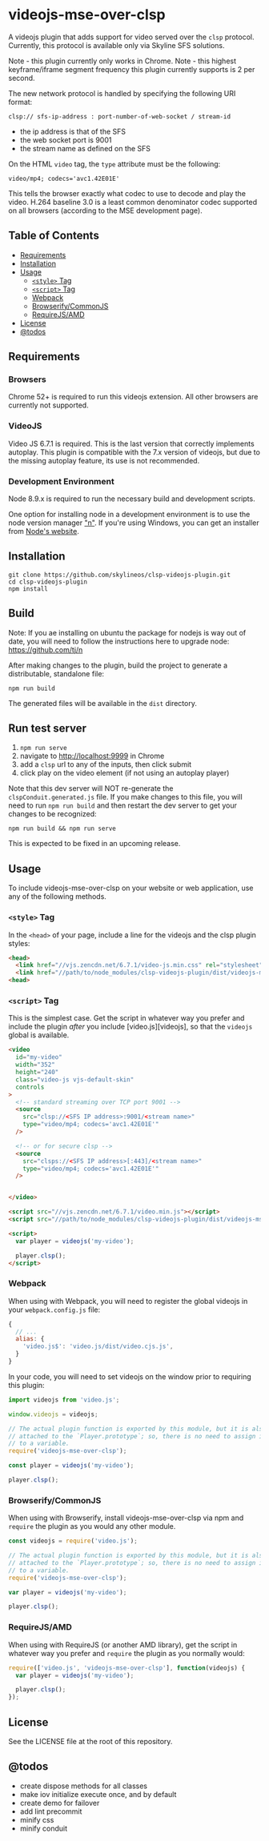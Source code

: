 # videojs-mse-over-clsp

A videojs plugin that adds support for video served over the `clsp` protocol.
Currently, this protocol is available only via Skyline SFS solutions.

Note - this plugin currently only works in Chrome.
Note - this highest keyframe/iframe segment frequency this plugin currently supports is 2 per second.

The new network protocol is handled by specifying the following URI format:

`clsp:// sfs-ip-address : port-number-of-web-socket / stream-id`

* the ip address is that of the SFS
* the web socket port is 9001
* the stream name as defined on the SFS

On the HTML `video` tag, the `type` attribute must be the following:

```
video/mp4; codecs='avc1.42E01E'
```

This tells the browser exactly what codec to use to decode and play the video.
H.264 baseline 3.0 is a least common denominator codec supported on all browsers
(according to the MSE development page).


## Table of Contents

- [Requirements](#requirements)
- [Installation](#installation)
- [Usage](#usage)
  - [`<style>` Tag](#style-tag)
  - [`<script>` Tag](#script-tag)
  - [Webpack](#webpack)
  - [Browserify/CommonJS](#browserifycommonjs)
  - [RequireJS/AMD](#requirejsamd)
- [License](#license)
- [@todos](#@todos)


## Requirements

### Browsers

Chrome 52+ is required to run this videojs extension.  All other browsers are currently not supported.


### VideoJS

Video JS 6.7.1 is required.  This is the last version that correctly implements autoplay.  This plugin is compatible with the 7.x version of videojs, but due to the missing autoplay feature, its use is not recommended.


### Development Environment

Node 8.9.x is required to run the necessary build and development scripts.

One option for installing node in a development environment is to use the
node version manager ["n"](https://github.com/tj/n).  If you're using
Windows, you can get an installer from [Node's website](https://nodejs.org/en/download/).


## Installation

```
git clone https://github.com/skylineos/clsp-videojs-plugin.git
cd clsp-videojs-plugin
npm install
```

## Build

Note: If you ae installing on ubuntu the package for nodejs is way out of date, you will need to follow the instructions here to upgrade node: https://github.com/tj/n

After making changes to the plugin, build the project to generate a distributable, standalone file:

```
npm run build
```

The generated files will be available in the `dist` directory.


## Run test server

1. `npm run serve`
1. navigate to [http://localhost:9999](http://localhost:9999) in Chrome
1. add a `clsp` url to any of the inputs, then click submit
1. click play on the video element (if not using an autoplay player)

Note that this dev server will NOT re-generate the `clspConduit.generated.js` file.
If you make changes to this file, you will need to run `npm run build` and then
restart the dev server to get your changes to be recognized:

`npm run build && npm run serve`

This is expected to be fixed in an upcoming release.


## Usage

To include videojs-mse-over-clsp on your website or web application, use any of the following methods.

### `<style>` Tag

In the `<head>` of your page, include a line for the videojs and the clsp plugin styles:

```html
<head>
  <link href="//vjs.zencdn.net/6.7.1/video-js.min.css" rel="stylesheet">
  <link href="//path/to/node_modules/clsp-videojs-plugin/dist/videojs-mse-over-clsp.min.css" rel="stylesheet">
<head>
```

### `<script>` Tag

This is the simplest case. Get the script in whatever way you prefer and include the plugin _after_ you include [video.js][videojs], so that the `videojs` global is available.

```html
<video
  id="my-video"
  width="352"
  height="240"
  class="video-js vjs-default-skin"
  controls
>
  <!-- standard streaming over TCP port 9001 -->
  <source
    src="clsp://<SFS IP address>:9001/<stream name>"
    type="video/mp4; codecs='avc1.42E01E'"
  />

  <!-- or for secure clsp -->
  <source
    src="clsps://<SFS IP address>[:443]/<stream name>"
    type="video/mp4; codecs='avc1.42E01E'"
  />


</video>

<script src="//vjs.zencdn.net/6.7.1/video.min.js"></script>
<script src="//path/to/node_modules/clsp-videojs-plugin/dist/videojs-mse-over-clsp.min.js"></script>

<script>
  var player = videojs('my-video');

  player.clsp();
</script>
```

### Webpack

When using with Webpack, you will need to register the global videojs in your `webpack.config.js` file:

```javascript
{
  // ...
  alias: {
    'video.js$': 'video.js/dist/video.cjs.js',
  }
}
```

In your code, you will need to set videojs on the window prior to requiring this plugin:

```javascript
import videojs from 'video.js';

window.videojs = videojs;

// The actual plugin function is exported by this module, but it is also
// attached to the `Player.prototype`; so, there is no need to assign it
// to a variable.
require('videojs-mse-over-clsp');

const player = videojs('my-video');

player.clsp();
```

### Browserify/CommonJS

When using with Browserify, install videojs-mse-over-clsp via npm and `require` the plugin as you would any other module.

```javascript
const videojs = require('video.js');

// The actual plugin function is exported by this module, but it is also
// attached to the `Player.prototype`; so, there is no need to assign it
// to a variable.
require('videojs-mse-over-clsp');

var player = videojs('my-video');

player.clsp();
```

### RequireJS/AMD

When using with RequireJS (or another AMD library), get the script in whatever way you prefer and `require` the plugin as you normally would:

```js
require(['video.js', 'videojs-mse-over-clsp'], function(videojs) {
  var player = videojs('my-video');

  player.clsp();
});
```

## License

See the LICENSE file at the root of this repository.


## @todos

* create dispose methods for all classes
* make iov initialize execute once, and by default
* create demo for failover
* add lint precommit
* minify css
* minify conduit
